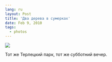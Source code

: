 ```yaml
---
lang: ru
layout: Post
title: 'Два дерева в сумерках'
date: Feb 9, 2010
tags:
  - photos
---
```


![](/images/blog/2010-02-06-5D-4403-Artem-Sapegin.jpg)

Тот же Терлецкий парк, тот же субботний вечер.
